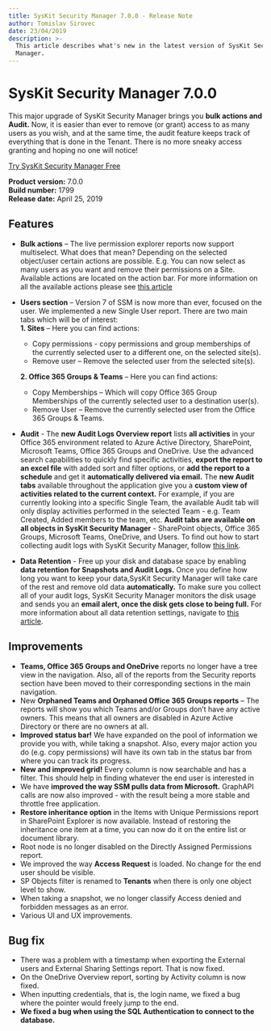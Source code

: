 ```yaml
---
title: SysKit Security Manager 7.0.0 - Release Note
author: Tomislav Sirovec
date: 23/04/2019
description: >-
  This article describes what's new in the latest version of SysKit Security
  Manager.
---
```


# SysKit Security Manager 7.0.0

This major upgrade of SysKit Security Manager brings you **bulk actions and Audit.** Now, it is easier than ever to remove \(or grant\) access to as many users as you wish, and at the same time, the audit feature keeps track of everything that is done in the Tenant. There is no more sneaky access granting and hoping no one will notice!

[Try SysKit Security Manager Free](https://www.syskit.com/products/security-manager/download/)

**Product version:** 7.0.0  
**Build number:** 1799  
**Release date:** April 25, 2019

## Features

* **Bulk actions** – The live permission explorer reports now support multiselect. What does that mean? Depending on the selected object/user certain actions are possible. E.g. You can now select as many users as you want and remove their permissions on a Site. Available actions are located on the action bar. For more information on all the available actions please see [this article](../get-to-know-security-manager/site-collections-screen.md#available-actions)
* **Users section** – Version 7 of SSM is now more than ever, focused on the user. We implemented a new Single User report. There are two main tabs which will be of interest:  
  **1. Sites** – Here you can find actions:

  * Copy permissions - copy permissions and group memberships of the currently selected user to a different one, on the selected site\(s\).                   
  * Remove user – Remove the selected user from the selected site\(s\).  

  **2. Office 365 Groups & Teams** – Here you can find actions:

  * Copy Memberships – Which will copy Office 365 Group Memberships of the currently selected user to a destination user\(s\). 
  * Remove User – Remove the currently selected user from the Office 365 Groups & Teams. 

* **Audit** - The **new Audit Logs Overview report** lists **all activities** in your Office 365 environment related to Azure Active Directory, SharePoint, Microsoft Teams, Office 365 Groups and OneDrive. Use the advanced search capabilities to quickly find specific activities, **export the report to an excel file** with added sort and filter options, or **add the report to a schedule** and get it **automatically delivered via email.** The **new Audit tabs** available throughout the application give you a **custom view of activities related to the current context.** For example, if you are currently looking into a specific Single Team, the available Audit tab will only display activities performed in the selected Team - e.g. Team Created, Added members to the team, etc. **Audit tabs are available on all objects in SysKit Security Manager** - SharePoint objects, Office 365 Groups, Microsoft Teams, OneDrive, and Users. To find out how to start collecting audit logs with SysKit Security Manager, follow [this link](../how-to/connect-to-office-365.md#audit-logs).
* **Data Retention** - Free up your disk and database space by enabling **data retention for Snapshots and Audit Logs.** Once you define how long you want to keep your data,SysKit Security Manager will take care of the rest and remove old data **automatically.** To make sure you collect all of your audit logs, SysKit Security Manager monitors the disk usage and sends you an **email alert, once the disk gets close to being full.** For more information about all data retention settings, navigate to [this article](../get-to-know-security-manager/settings-screen.md#data-retention-policy).

## Improvements

* **Teams, Office 365 Groups and OneDrive** reports no longer have a tree view in the navigation. Also, all of the reports from the Security reports section have been moved to their corresponding sections in the main navigation.  
* New **Orphaned Teams and Orphaned Office 365 Groups reports** – The reports will show you which Teams and/or Groups don’t have any active owners. This means that all owners are disabled in Azure Active Directory or there are no owners at all. 
* **Improved status bar!** We have expanded on the pool of information we provide you with, while taking a snapshot. Also, every major action you do \(e.g. copy permissions\) will have its own tab in the status bar from where you can track its progress. 
* **New and improved grid!** Every column is now searchable and has a filter. This should help in finding whatever the end user is interested in
* We have **improved the way SSM pulls data from Microsoft.** GraphAPI calls are now also improved - with the result being a more stable and throttle free application.  
* **Restore inheritance option** in the Items with Unique Permissions report in SharePoint Explorer is now available. Instead of restoring the inheritance one item at a time, you can now do it on the entire list or document library.   
* Root node is no longer disabled on the Directly Assigned Permissions report. 
* We improved the way **Access Request** is loaded. No change for the end user should be visible.    
* SP Objects filter is renamed to **Tenants** when there is only one object level to show.
* When taking a snapshot, we no longer classify Access denied and forbidden messages as an error.
* Various UI and UX improvements.  

## Bug fix

* There was a problem with a timestamp when exporting the External users and External Sharing Settings report. That is now fixed.  
* On the OneDrive Overview report, sorting by Activity column is now fixed. 
* When inputting credentials, that is, the login name, we fixed a bug where the pointer would freely jump to the end. 
* **We fixed a bug when using the SQL Authentication to connect to the database.**

